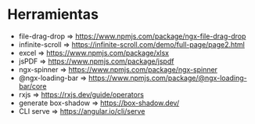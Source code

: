 # Herramientas
- file-drag-drop => https://www.npmjs.com/package/ngx-file-drag-drop
- infinite-scroll => https://infinite-scroll.com/demo/full-page/page2.html
- excel => https://www.npmjs.com/package/xlsx
- jsPDF => https://www.npmjs.com/package/jspdf
- ngx-spinner => https://www.npmjs.com/package/ngx-spinner
- @ngx-loading-bar => https://www.npmjs.com/package/@ngx-loading-bar/core
- rxjs => https://rxjs.dev/guide/operators
- generate box-shadow => https://box-shadow.dev/
- CLI serve => https://angular.io/cli/serve